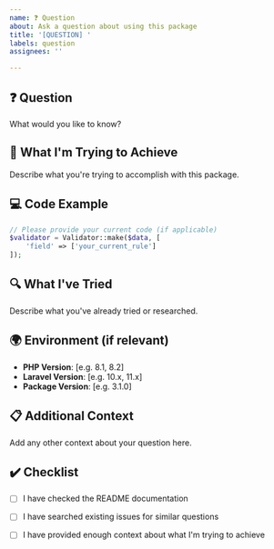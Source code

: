 ```yaml
---
name: ❓ Question
about: Ask a question about using this package
title: '[QUESTION] '
labels: question
assignees: ''

---
```


## ❓ Question
What would you like to know?

## 🎯 What I'm Trying to Achieve
Describe what you're trying to accomplish with this package.

## 💻 Code Example
```php
// Please provide your current code (if applicable)
$validator = Validator::make($data, [
    'field' => ['your_current_rule']
]);
```

## 🔍 What I've Tried
Describe what you've already tried or researched.

## 🌍 Environment (if relevant)
- **PHP Version**: [e.g. 8.1, 8.2]
- **Laravel Version**: [e.g. 10.x, 11.x]
- **Package Version**: [e.g. 3.1.0]

## 📋 Additional Context
Add any other context about your question here.

## ✔️ Checklist
- [ ] I have checked the README documentation
- [ ] I have searched existing issues for similar questions
- [ ] I have provided enough context about what I'm trying to achieve

